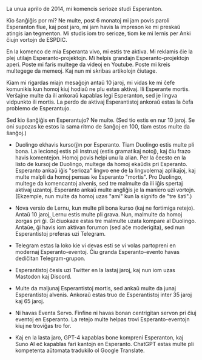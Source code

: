 La unua aprilo de 2014, mi komencis serioze studi Esperanton.

Kio ŝanĝiĝis por mi? Ne multe, post 6 monatoj mi jam povis paroli Esperanton flue, kaj post jaro, mi jam havis la impreson ke mi preskaŭ atingis ian tegmenton. Mi studis iom tro serioze, tiom ke mi lernis per Anki ĉiujn vortojn de ESPDIC.

En la komenco de mia Esperanta vivo, mi estis tre aktiva. Mi reklamis ĉie la plej utilajn Esperanto-projektojn. Mi helpis grandajn Esperanto-projektojn aperi. Poste mi faris multege da videoj en Youtube. Poste mi kreis multegege da memeoj. Kaj nun mi skribas artikolojn ĉiutage.

Kiam mi rigardas miajn mesaĝojn antaŭ 10 jaroj, mi vidas ke mi ĉefe komunikis kun homoj kiuj hodiaŭ ne plu estas aktivaj. Ili Esperante mortis. Verŝajne multe da ili ankoraŭ kapablas legi Esperanton, sed je lingva vidpunkto ili mortis. La perdo de aktivaj Esperantistoj ankoraŭ estas la ĉefa problemo de Esperantujo.

Sed kio ŝanĝiĝis en Esperantujo? Ne multe. (Sed tio estis en nur 10 jaroj. Se oni supozas ke estos la sama ritmo de ŝanĝoj en 100, tiam estos multe da ŝanĝoj.)

- Duolingo ekhavis kurso(j)n por Esperanto. Tiam Duolingo estis multe pli bona. La lecionoj estis pli instruaj (estis gramatikaj notoj), kaj ĉiu frazo havis komentejon. Homoj povis helpi unu la alian. Per la ĉeesto en la listo de kursoj de Duolingo, multege da homoj ekaŭdis pri Esperanto. Esperanto ankaŭ iĝis "serioza" lingvo ene de la lingvolernaj aplikaĵoj, kaj multe malpli da homoj pensas ke Esperanto "mortis". Pro Duolingo, multege da komencantoj alvenis, sed tre malmulte da ili iĝis spertaj aktivaj uzantoj. Esperanto ankaŭ multe angliĝis je la maniero uzi vortojn. (Ekzemple, nun multe da homoj uzas "ami" kun la signifo de "tre ŝati".)

- Nova versio de Lernu, kun multe pli bona kurso (kaj ne fortimiga retejo). Antaŭ 10 jaroj, Lernu estis multe pli grava. Nun, malmulte da homoj zorgas pri ĝi. Ĝi ĉiuokaze estas tre malmulte uzata kompare al Duolingo. Antaŭe, ĝi havis iom aktivan forumon (sed aĉe moderigita), sed nun Esperantistoj preferas uzi Telegram.

- Telegram estas la loko kie vi devas esti se vi volas partopreni en modernaj Esperanto-eventoj. Ĉiu granda Esperanto-evento havas dediĉitan Telegram-grupon. 

- Esperantistoj ĉesis uzi Twitter en la lastaj jaroj, kaj nun iom uzas Mastodon kaj Discord.

- Multe da maljunaj Esperantistoj mortis, sed ankaŭ multe da junaj Esperantistoj alvenis. Ankoraŭ estas truo de Esperantistoj inter 35 jaroj kaj 65 jaroj. 

- Ni havas Eventa Servo. Finfine ni havas bonan centrigitan servon pri ĉiuj eventoj en Esperanto. La retejo multe helpas trovi Esperanto-eventojn kiuj ne troviĝas tro for.

- Kaj en la lasta jaro, GPT-4 kapablas bone kompreni Esperanton, kaj Suno AI eĉ kapablas fari kantojn en Esperanto. ChatGPT estas multe pli kompetenta aŭtomata tradukilo ol Google Translate.